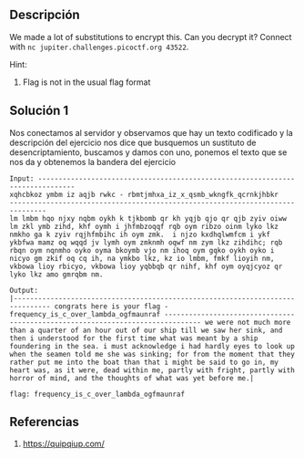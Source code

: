 ## Descripción 
We made a lot of substitutions to encrypt this. Can you decrypt it? Connect with `nc jupiter.challenges.picoctf.org 43522`.

Hint:
1. Flag is not in the usual flag format
## Solución 1

Nos conectamos al servidor y observamos que hay un texto codificado y la descripción del ejercicio nos dice que busquemos un sustituto de desencriptamiento, buscamos y damos con uno, ponemos el texto que se nos da y obtenemos la bandera del ejercicio

```
Input: -------------------------------------------------------------------------------
xqhcbkoz ymbm iz aqjb rwkc - rbmtjmhxa_iz_x_qsmb_wkngfk_qcrnkjhbkr
-------------------------------------------------------------------------------
lm lmbm hqo njxy nqbm oykh k tjkbomb qr kh yqjb qjo qr qjb zyiv oiww lm zkl ymb zihd, khf oymh i jhfmbzoqqf rqb oym ribzo oinm lyko lkz nmkho ga k zyiv rqjhfmbihc ih oym zmk.  i njzo kxdhqlwmfcm i ykf ykbfwa mamz oq wqqd jv lymh oym zmknmh oqwf nm zym lkz zihdihc; rqb rbqn oym nqnmho oyko oyma bkoymb vjo nm ihoq oym gqko oykh oyko i nicyo gm zkif oq cq ih, na ymkbo lkz, kz io lmbm, fmkf lioyih nm, vkbowa lioy rbicyo, vkbowa lioy yqbbqb qr nihf, khf oym oyqjcyoz qr lyko lkz amo gmrqbm nm.

Output:
|------------------------------------------------------------------------------- congrats here is your flag - frequency_is_c_over_lambda_ogfmaunraf ------------------------------------------------------------------------------- we were not much more than a quarter of an hour out of our ship till we saw her sink, and then i understood for the first time what was meant by a ship foundering in the sea. i must acknowledge i had hardly eyes to look up when the seamen told me she was sinking; for from the moment that they rather put me into the boat than that i might be said to go in, my heart was, as it were, dead within me, partly with fright, partly with horror of mind, and the thoughts of what was yet before me.|

flag: frequency_is_c_over_lambda_ogfmaunraf
```

## Referencias
1. https://quipqiup.com/